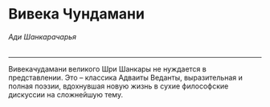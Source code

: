 # Вивека Чундамани 
###### Ади Шанкарачарья 

---
Вивекачудамани великого Шри Шанкары не нуждается в представлении. Это – классика Адваиты Веданты, выразительная и полная поэзии, вдохнувшая новую жизнь в сухие философские дискуссии на сложнейшую тему.
